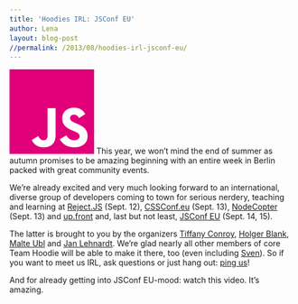 ```yaml
---
title: 'Hoodies IRL: JSConf EU'
author: Lena
layout: blog-post
//permalink: /2013/08/hoodies-irl-jsconf-eu/
---
```

<img class="wp-image-394 alignleft" alt="jsconf-logo" src="/dist1/blog/2013/08/jsconf-logo-300x300.png" width="150" height="150" />
This year, we won&#8217;t mind the end of summer as autumn promises to be amazing beginning with an entire week in Berlin packed with great community events.

We&#8217;re already excited and very much looking forward to an international, diverse group of developers coming to town for serious nerdery, teaching and learning at [Reject.JS][1] (Sept. 12), [CSSConf.eu][2] (Sept. 13), [NodeCopter][3] (Sept. 13) and [up.front][4] and, last but not least, [JSConf EU][5] (Sept. 14, 15).

The latter is brought to you by the organizers [Tiffany Conroy][6], [Holger Blank][7], [Malte Ubl][8] and [Jan Lehnardt][9]. We&#8217;re glad nearly all other members of core Team Hoodie will be able to make it there, too (even including [Sven][10]). So if you want to meet us IRL, ask questions or just hang out: [ping us][11]!

And for already getting into JSConf EU-mood: watch this video. It&#8217;s amazing.

 [1]: http://rejectjs.org/
 [2]: http://2013.cssconf.eu/
 [3]: http://nodecopter.com/
 [4]: http://up.front.ug/
 [5]: http://2013.jsconf.eu/
 [6]: https://twitter.com/theophani
 [7]: https://twitter.com/hblank
 [8]: https://twitter.com/cramforce
 [9]: http://twitter.com/janl
 [10]: http://twitter.com/svenlito
 [11]: http://twitter.com/hoodiehq
